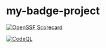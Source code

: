 # my-badge-project

[![OpenSSF Scorecard](https://api.securityscorecards.dev/projects/github.com/NelsonRengifo/my-badge-project/badge)](https://api.securityscorecards.dev/projects/github.com/NelsonRengifo/my-badge-project)

[![CodeQL](https://img.shields.io/badge/CodeQL-Passing-brightgreen)](https://github.com/NelsonRengifo/my-badge-project/security/code-scanning)
